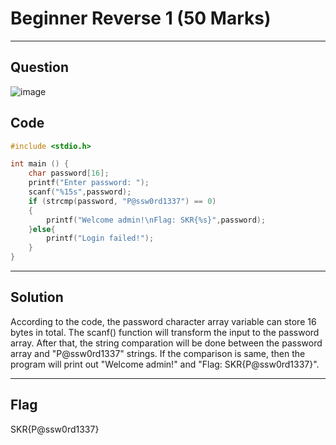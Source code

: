 # Beginner Reverse 1 (50 Marks)

---
## Question
![image](https://github.com/user-attachments/assets/8191d016-0ce6-44c2-a043-4d368977a684)

## Code
```c
#include <stdio.h>

int main () {
	char password[16];
	printf("Enter password: ");
	scanf("%15s",password);
	if (strcmp(password, "P@ssw0rd1337") == 0)
	{
		printf("Welcome admin!\nFlag: SKR{%s}",password);
	}else{
		printf("Login failed!");
	}
}
```

---

## Solution
According to the code, the password character array variable can store 16 bytes in total. The scanf() function will transform the input to the password array.
After that, the string comparation will be done between the password array and "P@ssw0rd1337" strings. If the comparison is same, then the program will print out "Welcome admin!" and "Flag: SKR{P@ssw0rd1337}".

---
## Flag
SKR{P@ssw0rd1337}
